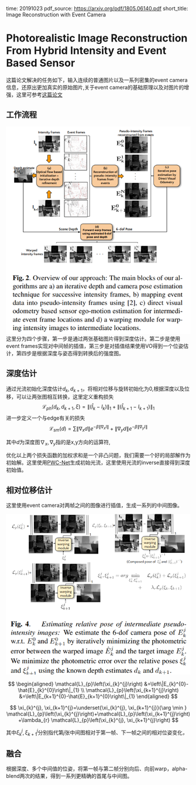 time: 20191023
pdf_source: https://arxiv.org/pdf/1805.06140.pdf
short_title: Image Reconstruction with Event Camera
# Photorealistic Image Reconstruction From Hybrid Intensity and Event Based Sensor

这篇论文解决的任务如下，输入连续的普通图片以及一系列密集的event camera信息，还原出更加真实的原始图片,关于event camera的基础原理以及对图片的增强，这里可参考[这篇论文](Continuous-time_Intensity_Estimation_Using_Event_Cameras.md)

## 工作流程

![image](res/event_reconstruct_pipeline_DL.png)
这里分为四个步骤，第一步是通过两张基础图片得到深度估计。第二步是使用event frames实现对中间帧的插值，第三步是对插值结果使用VO得到一个位姿估计，第四步是根据深度与姿态得到转换后的强度图。

## 深度估计

通过光流初始化深度估计$d_k, d_{k+1}$，将相对位移与旋转初始化为0,根据深度以及位移，可以让两张图相互转换，这里定义重构损失
$$
\mathcal{L}_{p h}\left(d_{k}, d_{k+1}, \xi\right)=\left\|\left(\hat{I}_{k}-I_{k}\right)\right\|_{1}+\left\|\left(\hat{I}_{k+1}-I_{k+1}\right)\right\|_{1}
$$
进一步定义一个与edge有关的损失
$$
\mathcal{L}_{s m}(d)=\sum\left\|\nabla_{x} d\right\| e^{-\beta\left\|\nabla_{x} I\right\|}+\left\|\nabla_{y} d\right\| e^{-\beta\left\|\nabla_{y} I\right\|}
$$

其中$d$为深度图$\nabla_x, \nabla_y$指的是x,y方向的运算符,

优化以上两个损失函数的加权求和是一个非凸问题，我们需要一个好的局部解作为初始解。这里使用[PWC-Net](../SLAM/PWC-Net_CNNs_for_Optical_Flow_Using_Pyramid_Warping_and_Cost_Volume.md)生成初始光流，这里使用光流的inverse直接得到深度初始值。

## 相对位移估计

这里使用event camera对两帧之间的图像进行插值，生成一系列的中间图像。

![image](res/Photorealistic_Wrapping_relative_pose.png)

$$
\begin{aligned} \mathcal{L}_{p}\left(\xi_{k}^{j}\right) &=\left\|E_{k}^{0}-\hat{E}_{k}^{0}\right\|_{1} \\ \mathcal{L}_{p}\left(\xi_{k+1}^{j}\right) &=\left\|E_{k+1}^{0}-\hat{E}_{k+1}^{0}\right\|_{1} \end{aligned}
$$

$$
\xi_{k}^{j}, \xi_{k+1}^{j}=\underset{\xi_{k}^{j}, \xi_{k+1}^{j}}{\arg \min } \mathcal{L}_{p}\left(\xi_{k}^{j}\right)+\mathcal{L}_{p}\left(\xi_{k+1}^{j}\right)+\lambda_{r} \mathcal{L}_{p}\left(\xi_{k}^{j}, \xi_{k+1}^{j}\right)
$$

其中$\xi^j_k,\xi^j_{k+1}$分别指代第$j$张中间图相对于第一帧、下一帧之间的相对位姿变化，

## 融合

根据深度、多个中间值的位姿，将第一帧与第二帧分别向后、向前warp，alpha-blend两次的结果，得到一系列更精确的首尾与中间图。